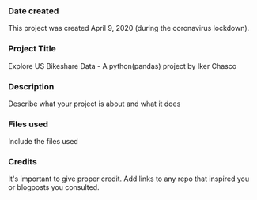 ### Date created
This project was created April 9, 2020 (during the coronavirus lockdown).

### Project Title
Explore US Bikeshare Data - A python(pandas) project by Iker Chasco

### Description
Describe what your project is about and what it does

### Files used
Include the files used

### Credits
It's important to give proper credit. Add links to any repo that inspired you or blogposts you consulted.

